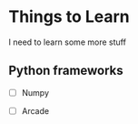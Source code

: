 # Things to Learn
I need to learn some more stuff

## Python frameworks

 - [ ] Numpy
 - [ ] Arcade


  
<!--stackedit_data:
eyJoaXN0b3J5IjpbLTUwNzU2MTQwMl19
-->